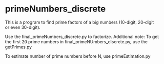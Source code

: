 # primeNumbers_discrete

This is a program to find prime factors of a big numbers (10-digit, 20-digit or even 30-digit).

Use the final_primeNumbers_discrete.py to factorize.
Additional note: To get the first 20 prime numbers in final_primeNUmbers_discrete.py, use the getPrimes.py
  
 To estimate number of prime numbers before N, use primeEstimation.py
